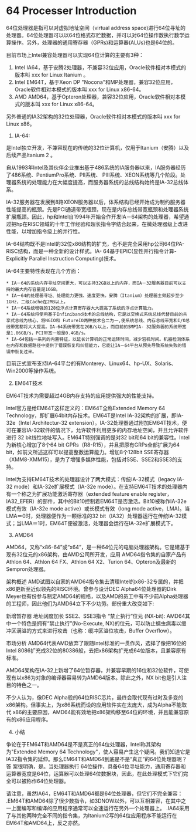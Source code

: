 # 64 Processer Introduction

64位处理器是指可以对虚拟地址空间（virtual address space)进行64位寻址的处理器。64位处理器可以以64位格式存贮数据，并可以对64位操作数执行数学运算操作。另外，处理器的通用寄存器（GPRs)和运算器(ALUs)也是64位的。

目前市场上Intel兼容处理器可以实现64位计算的主要有3种：

1. Intel IA64，基于安腾2处理器，不兼容32位应用，Oracle软件相对本模式的版本叫 xxx for Linux Itanium 。
2. Intel EM64T，基于Xeon DP "Nocona"和MP处理器，兼容32位应用，Oracle软件相对本模式的版本叫 xxx for Linux x86-64。
3. AMD AMD64，基于Opteron处理器，兼容32位应用，Oracle软件相对本模式的版本叫 xxx for Linux x86-64。

另外普通的IA32架构的32位处理器，Oracle软件相对本模式的版本叫 xxx for Linux x86。

1) IA-64:

是Intel独立开发，不兼容现在的传统的32位计算机，仅用于Itanium（安腾）以及后续产品Itanium 2 。

自从1993年Intel及其伙伴企业推出基于486系统的IA服务器以来，IA服务器经历了486系统、PentiumPro系统、PII系统、 PIII系统、XEON系统等几个阶段。处理器系统的处理能力在大幅度提高，而服务器系统的总线结构始终是IA-32总线体系。

IA-32服务器在发展到8路XEON服务器以后，体系结构已经开始成为制约服务器性能提高的瓶颈。先是PCI通道带宽瓶颈，现在是内存总线带宽瓶颈和处理器系统扩展瓶颈。因此，hp和Intel自1994年开始合作开发IA－64架构的处理器，希望通过把hp在RISC领域的十年工作经验和超长指令字结合起来，在微处理器级上改进性能，以增加指令级上的并行性。

IA-64结构既不是Intel的32位x86结构的扩充，也不是完全采用hp公司64位PA-RISC结构，而是一种全新的设计样式。IA- 64基于EPIC(显性并行指令计算-Explicitly Parallel Instruction Computing)技术。

IA-64主要特性表现在几个方面：

    * IA－64的系统内存寻址空间更大，可以支持32GB以上的内存，而IA－32服务器目前可以支持的最大内存容量是16GB。
    * IA－64的处理器寻址、处理能力更强、速度更快。安腾（Itanium）处理器主频起步至少1GHz，二级Cache在2MB以上。
    * IA－64系统增强的128位浮点计算寄存器大大提高了系统的浮点计算能力。
    * IA－64系统将使用基于Infiniband技术的总线结构，它是以交换式系统总线代替目前的共享式总线为核心，将NGIO和 FutureIO两种技术合二为一,使系统总线、内存总线带宽和I/O总线带宽都将大大提高。IA-64系统带宽在2GB/s以上，而目前的SMPIA- 32服务器的系统带宽是1.06GB/s，PCI带宽一般是0.4GB/s。
    * IA-64包括一系列的内置特征，以延长计算机的正常运转时间，减少宕机时间。机器检测体系在内存和数据路径中提供了错误恢复和纠错能力，它能让IA－64平台从预先导致系统失败的错误中恢复过来。

目前正式宣布支持IA-64平台的有Monterey、Linux64、hp-UX、Solaris、Win2000等操作系统。

2) EM64T技术

EM64T技术为需要超过4GB内存支持的应用提供强大的性能支持。

Intel官方是给EM64T这样定义的：EM64T全称Extended Memory 64 Technology，即扩展64bit内存技术。EM64T是Intel IA-32架构的扩展，即IA-32e（Intel Architectur-32 extension）。IA-32处理器通过附加EM64T技术，便可在兼容IA-32软件的情况下，允许软件利用更多的内存地址空间，并且允许软件进行 32 bit线性地址写入。EM64T特别强调的是对32 bit和64 bit的兼容性。Intel为新核心增加了8个64 bit GPRs（R8-R15），并且把原有GRPs全部扩展为64 bit，如前文所述这样可以提高整数运算能力。增加8个128bit SSE寄存器（XMM8-XMM15），是为了增强多媒体性能，包括对SSE、SSE2和SSE3的支持。

Intel为支持EM64T技术的处理器设计了两大模式：传统IA-32模式（legacy IA-32 mode）和IA-32e扩展模式（IA-32e mode）。在支持EM64T技术的处理器内有一个称之为扩展功能激活寄存器（extended feature enable register，IA32_EFER）的部件，其中的Bit10控制着EM64T是否激活。Bit10被称作IA-32e模式有效（IA-32e mode active）或长模式有效（long mode active，LMA)。当LMA＝0时，处理器便作为一颗标准的32 bit（IA32）处理器运行在传统IA-32模式；当LMA＝1时，EM64T便被激活，处理器会运行在IA-32e扩展模式下。

3) AMD64

AMD64，又称“x86-64”或“x64”，是一种64位元的电脑处理器架构。它是建基于现有32位元的x86架构，由AMD公司所开发，应用 AMD64指令集的自家产品有Athlon 64、Athlon 64 FX、Athlon 64 X2、Turion 64、Opteron及最新的Sempron处理器。

架构概述 AMD试图以自家的AMD64指令集去清理Intel的x86-32专属的，并把x86更新至近似领先的RISC环境。曾参与设计DEC Alpha64位处理器的Dirk Meyer也有份参与制定AMD64的规格，以及AMD的员工中有不少前Alpha处理器的工程师，因此他们为AMD64立下不少功劳。部份重大改变如下:

新增暂存器 地址阔度加长 SSE2、SSE3指令 “禁止执行”位元 (NX-bit): AMD64其中一个特色是拥有“禁止执行”(No-Execute, NX)的位元，可以防止蠕虫病毒以缓冲区满溢的方式来进行攻击（也称：缓冲区溢位攻击，Buffer Overflow）。

市场分析 AMD64代表AMD放弃了跟随Intel标准的一贯作风，选择了像把16位的Intel 8086扩充成32位的80386般，去把x86架构扩充成64位版本，且兼容原有标准。

AMD64架构在IA-32上新增了64位暂存器，并兼容早期的16位和32位软件，可使现有以x86为对象的编译器容易转为AMD64版本。除此之外，NX bit也是引人注目的特色之一。

不少人认为，像DEC Alpha般的64位RISC芯片，最终会取代现有过时及多变的x86架构。但事实上，为x86系统而设的应用软件实在太庞大，成为Alpha不能取代 x86的主要原因，AMD64能有效地把x86架构移至64位的环境，并且能兼容原有的x86应用程序。

4) 小结

争论在于EM64T和AMD64是不是真正的64位处理器，Intel称其架构为"Extended Memory 64 Technology"，使人容易产生这个疑问。我们知道它是IA32指令集的延伸。那么EM64T和AMD64到底是不是“真正”的64位处理器呢？答 案很明确，是。当处理器执行 64位操作，具备64位寻址能力，通用寄存器和运算器宽度是64位，运算器可以处理64位数据块，因此，在此处理模式下它们完全可以被称作64位处理器。

请注意，虽然IA64，EM64T和AMD64都是64位处理器，但它们不完全兼容：
.EM64T和AMD64除了很少数指令，如3DNOW以外，可以互相兼容，在其中之一上面编写和编译的应用程序通常可以全速运行在另外一个处理器上。
.IA64采用了与其他两种完全不同的指令集，为Itanium2写的64位应用程序不能运行在EM64T和AMD64上，反之亦然。